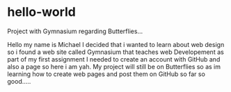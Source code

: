# hello-world
Project with Gymnasium regarding Butterflies...

Hello my name is Michael I decided that i wanted to learn about web design so i found a web site called Gymnasium that teaches web Developement as part of my first assignment I needed to create an account with GitHub and also a page so here i am yah. My project 
will still be on Butterflies so as im learning how to create web pages and post them on GitHub so far so good.....
